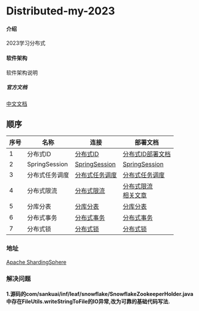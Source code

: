 # Distributed-my-2023

#### 介绍

2023学习分布式

#### 软件架构

软件架构说明

##### 官方文档

[中文文档](https://github.com/Meituan-Dianping/Leaf/blob/feature/spring-boot-starter/README_CN.md)

## 顺序

| 序号 | 名称            | 连接                                     | 部署文档                                                                              |
|----|---------------|----------------------------------------|-----------------------------------------------------------------------------------|
| 1  | 分布式ID         | [分布式ID](./distributed-id-master)       | [分布式ID部署文档](./distributed-id-master/ID_README.md)                                 |
| 2  | SpringSession | [SpringSession](./distributed-session) | [SpringSession](./distributed-session/SESSION_README.md)                          |
| 3  | 分布式任务调度       | [分布式任务调度](./distributed-job)           | [分布式任务调度](./distributed-job/JOB_README.md)                                        |
| 4  | 分布式限流         | [分布式限流](./distributed-limiter)         | [分布式限流](./distributed-limiter/LIMIT_README.md)<br>[相关文章](./doc/ApacheBench的安装.md) |
| 5  | 分库分表          | [分库分表](./distributed-sharding)         | [分库分表](./distributed-sharding/SHARDING_READ.md)                                   |
| 6  | 分布式事务         | [分布式事务](./distributed-seata)           | [分布式事务](./distributed-seata/SEATEA_README.md)                                     |
| 7  | 分布式锁          | [分布式锁](./distributed-lock)             | [分布式锁](./distributed-lock/LOCK_README.md)                                         |

### 地址

[Apache ShardingSphere](https://shardingsphere.apache.org/)

### 解决问题

#### 1.源码的com/sankuai/inf/leaf/snowflake/SnowflakeZookeeperHolder.java中存在FileUtils.writeStringToFile的IO异常,改为可靠的基础代码写法.
